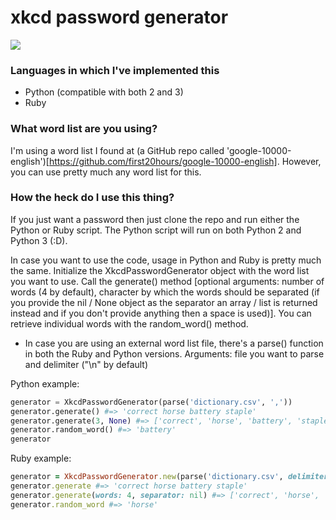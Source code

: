 # xkcd password generator
![](http://imgs.xkcd.com/comics/password_strength.png)
### Languages in which I've implemented this
* Python (compatible with both 2 and 3)
* Ruby

### What word list are you using?
I'm using a word list I found at (a GitHub repo called 'google-10000-english')[https://github.com/first20hours/google-10000-english]. However, you can use pretty much any word list for this.

### How the heck do I use this thing?
If you just want a password then just clone the repo and run either the Python or Ruby script. The Python script will run on both Python 2 and  Python 3 (:D).

In case you want to use the code, usage in Python and Ruby is pretty much the same. Initialize the XkcdPasswordGenerator object with the word list you want to use. Call the generate() method [optional arguments: number of words (4 by default), character by which the words should be separated (if you provide the nil / None object as the separator an array / list is returned instead and if you don't provide anything then a space is used)]. You can retrieve individual words with the random_word() method.
* In case you are using an external word list file, there's a parse() function in both the Ruby and Python versions. Arguments: file you want to parse and delimiter ("\n" by default)

Python example:
```python
generator = XkcdPasswordGenerator(parse('dictionary.csv', ','))
generator.generate() #=> 'correct horse battery staple'
generator.generate(3, None) #=> ['correct', 'horse', 'battery', 'staple']
generator.random_word() #=> 'battery'
generator
```
Ruby example:
```ruby
generator = XkcdPasswordGenerator.new(parse('dictionary.csv', delimiter: ','))
generator.generate #=> 'correct horse battery staple'
generator.generate(words: 4, separator: nil) #=> ['correct', 'horse', 'battery', 'staple']
generator.random_word #=> 'horse'
```
